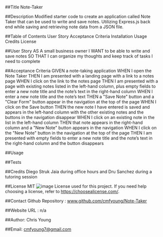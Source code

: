 ##Title
Note-Taker

##Description
Modified starter code to create an application called Note Taker that can be used to write and save notes. Utilizing Express.js back end while saving and retrieving note data from a JSON file.

##Table of Contents
User Story
Acceptance Criteria
Installation
Usage
Credits
License

##User Story
AS A small business owner I WANT to be able to write and save notes SO THAT I can organize my thoughts and keep track of tasks I need to complete

##Acceptance Criteria
GIVEN a note-taking application
WHEN I open the Note Taker
THEN I am presented with a landing page with a link to a notes page
WHEN I click on the link to the notes page
THEN I am presented with a page with existing notes listed in the left-hand column, plus empty fields to enter a new note title and the note’s text in the right-hand column
WHEN I enter a new note title and the note’s text
THEN a "Save Note" button and a "Clear Form" button appear in the navigation at the top of the page
WHEN I click on the Save button
THEN the new note I have entered is saved and appears in the left-hand column with the other existing notes and the buttons in the navigation disappear
WHEN I click on an existing note in the list in the left-hand column
THEN that note appears in the right-hand column and a "New Note" button appears in the navigation
WHEN I click on the "New Note" button in the navigation at the top of the page
THEN I am presented with empty fields to enter a new note title and the note’s text in the right-hand column and the button disappears

##Usage


##Tests


##Credits
Diego Struk Jaia during office hours and Dru Sanchez during a tutoring session

##License
MIT ![image](https://github.com/cmfyoung/Note-Taker/assets/150183426/9e3ca38c-461c-49d6-8de4-806eda169dd1)
License used for this project. If you need help choosing a license, refer to https://choosealicense.com/.

##Contact Github Repository : www.github.com/cmfyoung/Note-Taker

##Website URL : n/a

##Author: Chris Young

##Email: cmfyoung7@gmail.com
